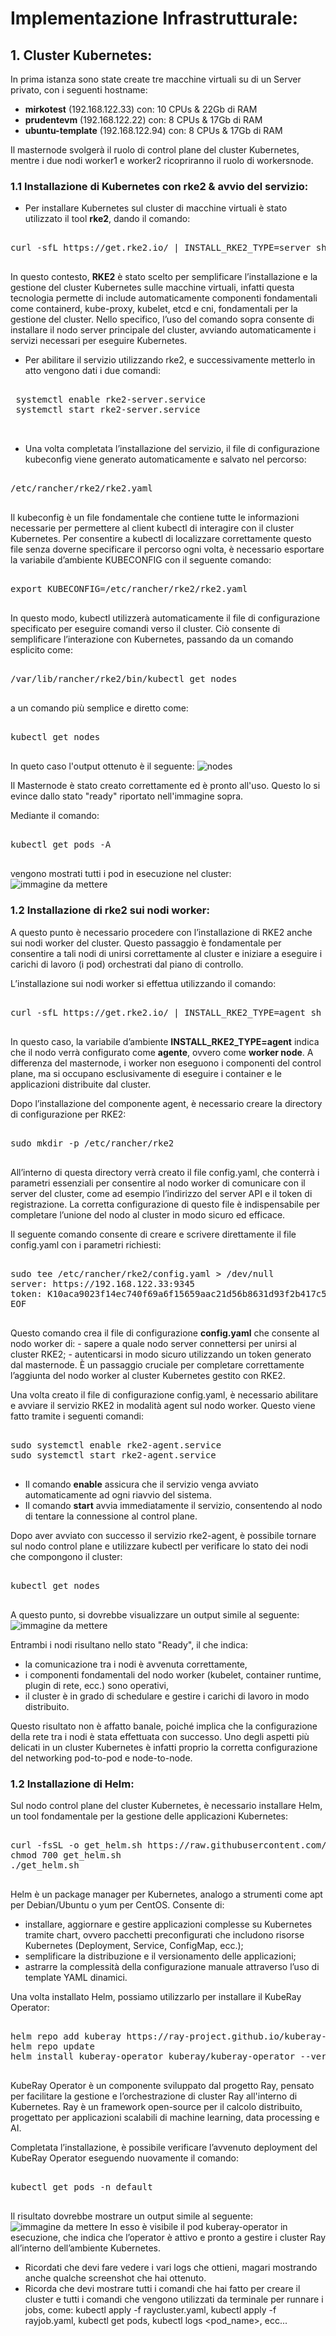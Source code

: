  # Implementazione Infrastrutturale: 

 ## 1. Cluster Kubernetes:
 In prima istanza sono state create tre macchine virtuali su di un Server privato, con i seguenti hostname:
 - **mirkotest** (192.168.122.33) con: 10 CPUs & 22Gb di RAM
 - **prudentevm** (192.168.122.22) con: 8 CPUs & 17Gb di RAM
 - **ubuntu-template** (192.168.122.94) con: 8 CPUs & 17Gb di RAM

Il masternode svolgerà il ruolo di control plane del cluster Kubernetes, mentre i due nodi worker1 e worker2 ricopriranno il ruolo di workersnode.

### 1.1 Installazione di Kubernetes con rke2 & avvio del servizio:
- Per installare Kubernetes sul cluster di macchine virtuali è stato utilizzato il tool **rke2**, dando il comando:

<pre lang="markdown">

curl -sfL https://get.rke2.io/ | INSTALL_RKE2_TYPE=server sh -

</pre>

In questo contesto, **RKE2** è stato scelto per semplificare l’installazione e la gestione del cluster Kubernetes sulle macchine virtuali, infatti questa tecnologia permette di include automaticamente componenti fondamentali come containerd, kube-proxy, kubelet, etcd e cni, fondamentali per la gestione del cluster.
Nello specifico, l’uso del comando sopra consente di installare il nodo server principale del cluster, avviando automaticamente i servizi necessari per eseguire Kubernetes.



- Per abilitare il servizio utilizzando rke2, e successivamente metterlo in atto vengono dati i due comandi: 

<pre lang="markdown">

 systemctl enable rke2-server.service
 systemctl start rke2-server.service

 </pre>



- Una volta completata l’installazione del servizio, il file di configurazione kubeconfig viene generato automaticamente e salvato nel percorso: 
<pre lang="markdown">

/etc/rancher/rke2/rke2.yaml

</pre>

Il kubeconfig è un file fondamentale che contiene tutte le informazioni necessarie per permettere al client kubectl di interagire con il cluster Kubernetes.
Per consentire a kubectl di localizzare correttamente questo file senza doverne specificare il percorso ogni volta, è necessario esportare la variabile d’ambiente KUBECONFIG con il seguente comando:

<pre lang="markdown">

export KUBECONFIG=/etc/rancher/rke2/rke2.yaml

</pre>

In questo modo, kubectl utilizzerà automaticamente il file di configurazione specificato per eseguire comandi verso il cluster. Ciò consente di semplificare l’interazione con Kubernetes, passando da un comando esplicito come:

<pre lang="markdown">

/var/lib/rancher/rke2/bin/kubectl get nodes

</pre>

a un comando più semplice e diretto come:

<pre lang="markdown">

kubectl get nodes

</pre>

In queto caso l'output ottenuto è il seguente: ![nodes](../img/img4.png)

Il Masternode è stato creato correttamente ed è pronto all'uso. Questo lo si evince dallo stato "ready" riportato nell'immagine sopra.

Mediante il comando: 

<pre lang="markdown">

kubectl get pods -A

</pre>

vengono mostrati tutti i pod in esecuzione nel cluster: ![immagine da mettere](../img/img6.png)

### 1.2 Installazione di rke2 sui nodi worker:

A questo punto è necessario procedere con l’installazione di RKE2 anche sui nodi worker del cluster. Questo passaggio è fondamentale per consentire a tali nodi di unirsi correttamente al cluster e iniziare a eseguire i carichi di lavoro (i pod) orchestrati dal piano di controllo.

L’installazione sui nodi worker si effettua utilizzando il comando:

<pre lang="markdown">

curl -sfL https://get.rke2.io/ | INSTALL_RKE2_TYPE=agent sh -

</pre>

In questo caso, la variabile d’ambiente **INSTALL_RKE2_TYPE=agent** indica che il nodo verrà configurato come **agente**, ovvero come **worker node**. A differenza del masternode, i worker non eseguono i componenti del control plane, ma si occupano esclusivamente di eseguire i container e le applicazioni distribuite dal cluster.

Dopo l’installazione del componente agent, è necessario creare la directory di configurazione per RKE2:

<pre lang="markdown">

sudo mkdir -p /etc/rancher/rke2

</pre>

All’interno di questa directory verrà creato il file config.yaml, che conterrà i parametri essenziali per consentire al nodo worker di comunicare con il server del cluster, come ad esempio l’indirizzo del server API e il token di registrazione. La corretta configurazione di questo file è indispensabile per completare l’unione del nodo al cluster in modo sicuro ed efficace.


Il seguente comando consente di creare e scrivere direttamente il file config.yaml con i parametri richiesti:

<pre lang="markdown">

sudo tee /etc/rancher/rke2/config.yaml > /dev/null 
server: https://192.168.122.33:9345
token: K10aca9023f14ec740f69a6f15659aac21d56b8631d93f2b417c51111fd89e640cf::server:1a7560a20238099cd225b0aa3def7cb6
EOF

</pre>

Questo comando crea il file di configurazione **config.yaml** che consente al nodo worker di:
    - sapere a quale nodo server connettersi per unirsi al cluster RKE2;
    - autenticarsi in modo sicuro utilizzando un token generato dal masternode.
È un passaggio cruciale per completare correttamente l’aggiunta del nodo worker al cluster Kubernetes gestito con RKE2.


Una volta creato il file di configurazione config.yaml, è necessario abilitare e avviare il servizio RKE2 in modalità agent sul nodo worker. Questo viene fatto tramite i seguenti comandi:

<pre lang="markdown">

sudo systemctl enable rke2-agent.service
sudo systemctl start rke2-agent.service

</pre>

- Il comando **enable** assicura che il servizio venga avviato automaticamente ad ogni riavvio del sistema.
- Il comando **start** avvia immediatamente il servizio, consentendo al nodo di tentare la connessione al control plane.


Dopo aver avviato con successo il servizio rke2-agent, è possibile tornare sul nodo control plane e utilizzare kubectl per verificare lo stato dei nodi che compongono il cluster:

<pre lang="markdown">

kubectl get nodes

</pre>

A questo punto, si dovrebbe visualizzare un output simile al seguente: ![immagine da mettere](../img/img5.png)

Entrambi i nodi risultano nello stato "Ready", il che indica:
- la comunicazione tra i nodi è avvenuta correttamente,
- i componenti fondamentali del nodo worker (kubelet, container runtime, plugin di rete, ecc.) sono operativi,
- il cluster è in grado di schedulare e gestire i carichi di lavoro in modo distribuito.

Questo risultato non è affatto banale, poiché implica che la configurazione della rete tra i nodi è stata effettuata con successo. Uno degli aspetti più delicati in un cluster Kubernetes è infatti proprio la corretta configurazione del networking pod-to-pod e node-to-node.


### 1.2 Installazione di Helm:
Sul nodo control plane del cluster Kubernetes, è necessario installare Helm, un tool fondamentale per la gestione delle applicazioni Kubernetes:

<pre lang="markdown">

curl -fsSL -o get_helm.sh https://raw.githubusercontent.com/helm/helm/main/scripts/get-helm-3
chmod 700 get_helm.sh
./get_helm.sh

</pre>

Helm è un package manager per Kubernetes, analogo a strumenti come apt per Debian/Ubuntu o yum per CentOS. Consente di:

- installare, aggiornare e gestire applicazioni complesse su Kubernetes tramite chart, ovvero pacchetti preconfigurati che includono risorse Kubernetes (Deployment, Service, ConfigMap, ecc.);
- semplificare la distribuzione e il versionamento delle applicazioni;
- astrarre la complessità della configurazione manuale attraverso l’uso di template YAML dinamici.

Una volta installato Helm, possiamo utilizzarlo per installare il KubeRay Operator:

<pre lang="markdown">

helm repo add kuberay https://ray-project.github.io/kuberay-helm/
helm repo update
helm install kuberay-operator kuberay/kuberay-operator --version 1.3.0

</pre>

KubeRay Operator è un componente sviluppato dal progetto Ray, pensato per facilitare la gestione e l’orchestrazione di cluster Ray all'interno di Kubernetes. Ray è un framework open-source per il calcolo distribuito, progettato per applicazioni scalabili di machine learning, data processing e AI.


Completata l’installazione, è possibile verificare l’avvenuto deployment del KubeRay Operator eseguendo nuovamente il comando:

<pre lang="markdown">

kubectl get pods -n default

</pre>

Il risultato dovrebbe mostrare un output simile al seguente: ![immagine da mettere](../img/img8.png)
In esso è visibile il pod kuberay-operator in esecuzione, che indica che l’operator è attivo e pronto a gestire i cluster Ray all’interno dell’ambiente Kubernetes.


- Ricordati che devi fare vedere i vari logs che ottieni, magari mostrando anche qualche screenshot che hai ottenuto. 
- Ricorda che devi mostrare tutti i comandi che hai fatto per creare il cluster e tutti i comandi che vengono utilizzati da terminale per runnare i jobs, come: kubectl apply -f raycluster.yaml, kubectl apply -f rayjob.yaml, kubectl get pods, kubectl logs <pod_name>, ecc...


